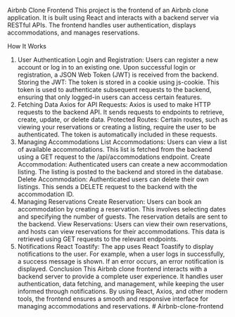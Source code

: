 Airbnb Clone Frontend
This project is the frontend of an Airbnb clone application. It is built using React and interacts with a backend server via RESTful APIs. The frontend handles user authentication, displays accommodations, and manages reservations.

How It Works
1. User Authentication
Login and Registration: Users can register a new account or log in to an existing one. Upon successful login or registration, a JSON Web Token (JWT) is received from the backend.
Storing the JWT: The token is stored in a cookie using js-cookie. This token is used to authenticate subsequent requests to the backend, ensuring that only logged-in users can access certain features.
2. Fetching Data
Axios for API Requests: Axios is used to make HTTP requests to the backend API. It sends requests to endpoints to retrieve, create, update, or delete data.
Protected Routes: Certain routes, such as viewing your reservations or creating a listing, require the user to be authenticated. The token is automatically included in these requests.
3. Managing Accommodations
List Accommodations: Users can view a list of available accommodations. This list is fetched from the backend using a GET request to the /api/accommodations endpoint.
Create Accommodation: Authenticated users can create a new accommodation listing. The listing is posted to the backend and stored in the database.
Delete Accommodation: Authenticated users can delete their own listings. This sends a DELETE request to the backend with the accommodation ID.
4. Managing Reservations
Create Reservation: Users can book an accommodation by creating a reservation. This involves selecting dates and specifying the number of guests. The reservation details are sent to the backend.
View Reservations: Users can view their own reservations, and hosts can view reservations for their accommodations. This data is retrieved using GET requests to the relevant endpoints.
5. Notifications
React Toastify: The app uses React Toastify to display notifications to the user. For example, when a user logs in successfully, a success message is shown. If an error occurs, an error notification is displayed.
Conclusion
This Airbnb clone frontend interacts with a backend server to provide a complete user experience. It handles user authentication, data fetching, and management, while keeping the user informed through notifications. By using React, Axios, and other modern tools, the frontend ensures a smooth and responsive interface for managing accommodations and reservations.
#   A i r b n b - c l o n e - f r o n t e n d  
 